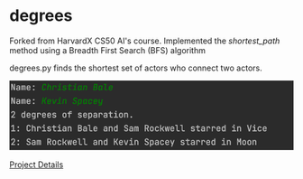 # degrees
Forked from HarvardX CS50 AI's course. Implemented the *shortest_path* method using a Breadth First Search (BFS) algorithm

degrees.py finds the shortest set of actors who connect two actors. 

![image](./Example.png)

[Project Details](https://cs50.harvard.edu/ai/2020/projects/0/degrees/)
